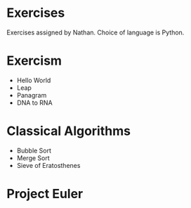 # Exercises
Exercises assigned by Nathan. Choice of language is Python.

# Exercism
* Hello World
* Leap
* Panagram
* DNA to RNA

# Classical Algorithms
* Bubble Sort
* Merge Sort
* Sieve of Eratosthenes

# Project Euler
